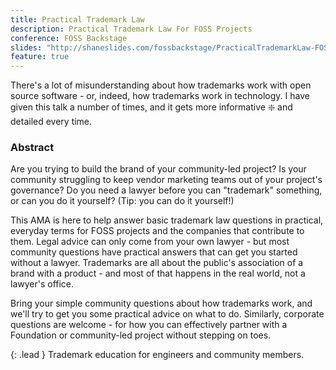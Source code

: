 ```yaml
---
title: Practical Trademark Law
description: Practical Trademark Law For FOSS Projects
conference: FOSS Backstage
slides: "http://shaneslides.com/fossbackstage/PracticalTrademarkLaw-FOSSBackstage2021.html"
feature: true
---
```


There's a lot of misunderstanding about how trademarks work with open source software - or, indeed, how trademarks work in technology.  I have given this talk a number of times, and it gets more informative :sparkle: and detailed every time.

### Abstract

Are you trying to build the brand of your community-led project? Is your community struggling to keep vendor marketing teams out of your project's governance? Do you need a lawyer before you can "trademark" something, or can you do it yourself? (Tip: you can do it yourself!)

This AMA is here to help answer basic trademark law questions in practical, everyday terms for FOSS projects and the companies that contribute to them. Legal advice can only come from your own lawyer - but most community questions have practical answers that can get you started without a lawyer. Trademarks are all about the public's association of a brand with a product - and most of that happens in the real world, not a lawyer's office.

Bring your simple community questions about how trademarks work, and we'll try to get you some practical advice on what to do. Similarly, corporate questions are welcome - for how you can effectively partner with a Foundation or community-led project without stepping on toes.

{: .lead }
Trademark education for engineers and community members.
